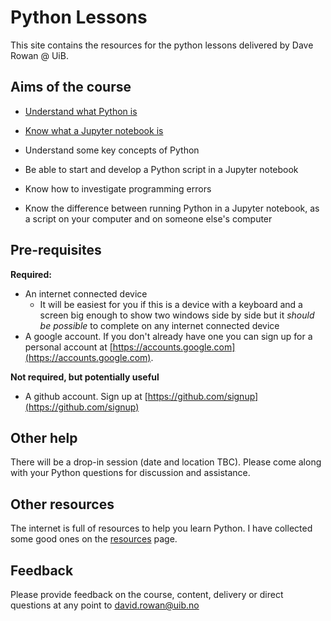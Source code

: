 # Python Lessons

This site contains the resources for the python lessons delivered by Dave Rowan @ UiB.

## Aims of the course

- [Understand what Python is](Lessons/whatIsPython.md)
- [Know what a Jupyter notebook is](Lessons/jupyterNotebook.md)
  <!--- Be able to create an online Jupyter notebook-->
- Understand some key concepts of Python
  <!--- Python is cAsE sEnSiTiVe
  - Whitspace matters
  - What is a comment?
  - What is a variable?
  - What is a list?
  - What is a dictionary?
  - How do I make choices?
    - If statement
  - What is a loop?
    - `for i in list`
    - `while True`
  - How to use other people's code
  - Know how to use other people's Python code-->
- Be able to start and develop a Python script in a Jupyter notebook
- Know how to investigate programming errors

- Know the difference between running Python in a Jupyter notebook, as a script on your computer and on someone else's computer

## Pre-requisites

**Required:**
- An internet connected device
  - It will be easiest for you if this is a device with a keyboard and a screen big enough to show two windows side by side but it _should be possible_ to complete on any internet connected device
- A google account. If you don't already have one you can sign up for a personal account at [https://accounts.google.com](https://accounts.google.com).

**Not required, but potentially useful**
- A github account. Sign up at [https://github.com/signup](https://github.com/signup)

## Other help

There will be a drop-in session (date and location TBC). Please come along with your Python questions for discussion and assistance.

## Other resources

The internet is full of resources to help you learn Python. I have collected some good ones on the [resources](Lessons/resources.md) page.

## Feedback

Please provide feedback on the course, content, delivery or direct questions at any point to [david.rowan@uib.no](mailto:david.rowan@uib.no)


<!-- ![Sample Video](img/markdown_video.mp4) -->